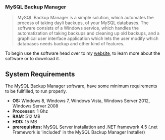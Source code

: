 ### MySQL Backup Manager ###

> MySQL Backup Manager is a simple solution, which automates the process of taking dayli backups, of your MySQL databases. The software consists of a Windows service, which handles the automatization of taking backups and cleaning up old backups, and a graphical user interface application which lets the user modify which databases needs backup and other kind of features.

To begin use the software head over to my [website](http://www.martinrohwedder.dk), to learn more about the software or to download it.

## System Requirements ##

The MySQL Backup Manager software, have some minimum requirements to be fullfilled, to run properly.

* **OS:** Windows 8, Windows 7, Windows Vista, Windows Server 2012, Windows Server 2008
* **Processor:** 1 Ghz
* **RAM:** 512 MB
* **HDD:** 15 MB
* **prerequisites:** MySQL Server installation and .NET framework 4.5 (.net Framework is 'included' in the MySQL Backup Manager Installer)